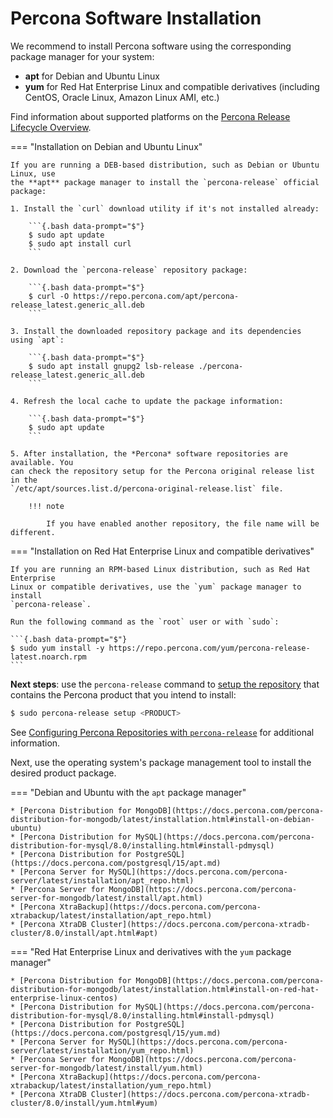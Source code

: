 # Percona Software Installation

We recommend to install Percona software using the corresponding package manager
for your system:

* **apt** for Debian and Ubuntu Linux
* **yum** for Red Hat Enterprise Linux and compatible derivatives (including CentOS, Oracle Linux, Amazon Linux AMI, etc.)

Find information about supported platforms on the [Percona Release Lifecycle Overview](https://www.percona.com/services/policies/percona-software-support-lifecycle#support).

=== "Installation on Debian and Ubuntu Linux"

    If you are running a DEB-based distribution, such as Debian or Ubuntu Linux, use
    the **apt** package manager to install the `percona-release` official package:

    1. Install the `curl` download utility if it's not installed already:

        ```{.bash data-prompt="$"}
        $ sudo apt update
        $ sudo apt install curl 
        ```

    2. Download the `percona-release` repository package:

        ```{.bash data-prompt="$"}
        $ curl -O https://repo.percona.com/apt/percona-release_latest.generic_all.deb
        ```

    3. Install the downloaded repository package and its dependencies using `apt`:

        ```{.bash data-prompt="$"}
        $ sudo apt install gnupg2 lsb-release ./percona-release_latest.generic_all.deb
        ```

    4. Refresh the local cache to update the package information:

        ```{.bash data-prompt="$"}
        $ sudo apt update
        ```

    5. After installation, the *Percona* software repositories are available. You
    can check the repository setup for the Percona original release list in the
    `/etc/apt/sources.list.d/percona-original-release.list` file.

        !!! note
    
            If you have enabled another repository, the file name will be different.

=== "Installation on Red Hat Enterprise Linux and compatible derivatives"

    If you are running an RPM-based Linux distribution, such as Red Hat Enterprise
    Linux or compatible derivatives, use the `yum` package manager to install
    `percona-release`.

    Run the following command as the `root` user or with `sudo`:

    ```{.bash data-prompt="$"}
    $ sudo yum install -y https://repo.percona.com/yum/percona-release-latest.noarch.rpm
    ```

**Next steps**: use the `percona-release` command to [setup the
repository](repository-location.md) that contains the Percona product that you
intend to install:

```{.bash data-prompt="$"}
$ sudo percona-release setup <PRODUCT>
```
See [Configuring Percona Repositories with
`percona-release`](percona-release.md) for additional information.

Next, use the operating system's package management tool to install the desired product package.

=== "Debian and Ubuntu with the `apt` package manager"

    * [Percona Distribution for MongoDB](https://docs.percona.com/percona-distribution-for-mongodb/latest/installation.html#install-on-debian-ubuntu)
    * [Percona Distribution for MySQL](https://docs.percona.com/percona-distribution-for-mysql/8.0/installing.html#install-pdmysql)
    * [Percona Distribution for PostgreSQL](https://docs.percona.com/postgresql/15/apt.md)
    * [Percona Server for MySQL](https://docs.percona.com/percona-server/latest/installation/apt_repo.html)
    * [Percona Server for MongoDB](https://docs.percona.com/percona-server-for-mongodb/latest/install/apt.html)
    * [Percona XtraBackup](https://docs.percona.com/percona-xtrabackup/latest/installation/apt_repo.html)
    * [Percona XtraDB Cluster](https://docs.percona.com/percona-xtradb-cluster/8.0/install/apt.html#apt)


=== "Red Hat Enterprise Linux and derivatives with the `yum` package manager"

    * [Percona Distribution for MongoDB](https://docs.percona.com/percona-distribution-for-mongodb/latest/installation.html#install-on-red-hat-enterprise-linux-centos)
    * [Percona Distribution for MySQL](https://docs.percona.com/percona-distribution-for-mysql/8.0/installing.html#install-pdmysql)
    * [Percona Distribution for PostgreSQL](https://docs.percona.com/postgresql/15/yum.md)
    * [Percona Server for MySQL](https://docs.percona.com/percona-server/latest/installation/yum_repo.html)
    * [Percona Server for MongoDB](https://docs.percona.com/percona-server-for-mongodb/latest/install/yum.html)
    * [Percona XtraBackup](https://docs.percona.com/percona-xtrabackup/latest/installation/yum_repo.html)
    * [Percona XtraDB Cluster](https://docs.percona.com/percona-xtradb-cluster/8.0/install/yum.html#yum)

